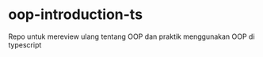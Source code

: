 # oop-introduction-ts
Repo untuk mereview ulang tentang OOP dan praktik menggunakan OOP di typescript
